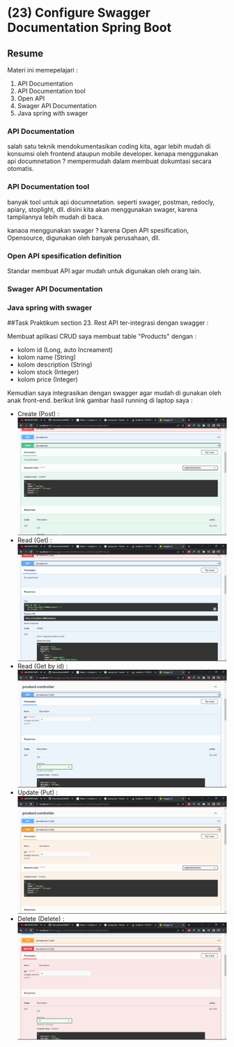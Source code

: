 # (23) Configure Swagger Documentation Spring Boot
## Resume
Materi ini memepelajari :
1. API Documentation
2. API Documentation tool
3. Open API
4. Swager API Documentation
5. Java spring with swager

### API Documentation
salah satu teknik mendokumentasikan coding kita, agar lebih mudah di konsumsi oleh frontend ataupun mobile developer.
kenapa menggunakan api documnetation ? mempermudah dalam membuat dokumtasi secara otomatis.

### API Documentation tool
banyak tool untuk api documnetation. seperti swager, postman, redocly, apiary, stoplight, dll.
disini kita akan menggunakan swager, karena tampilannya lebih mudah di baca.

kanaoa menggunakan swager ? karena Open API spesification, Opensource, digunakan oleh banyak perusahaan, dll.

### Open API spesification definition
Standar membuat API agar mudah untuk digunakan oleh orang lain.

### Swager API Documentation
### Java spring with swager

##Task
Praktikum section 23. Rest API ter-integrasi dengan swagger :

Membuat aplikasi CRUD
saya membuat table "Products" dengan :
- kolom id (Long, auto Increament)
- kolom name (String)
- kolom description (String)
- kolom stock (Integer)
- kolom price (Integer)

Kemudian saya integrasikan dengan swagger agar mudah di gunakan oleh anak front-end.
berikut link gambar hasil running di laptop saya :
- Create (Post)     : ![link.png](https://github.com/RahmatSetia/AMARTHA/blob/master/23_Configure%20Swagger%20Documentation%20Spring%20Boot/screenshots/post.png)
- Read (Get)        : ![link.png](https://github.com/RahmatSetia/AMARTHA/blob/master/23_Configure%20Swagger%20Documentation%20Spring%20Boot/screenshots/getAll.png)
- Read (Get by id)  : ![link.png](https://github.com/RahmatSetia/AMARTHA/blob/master/23_Configure%20Swagger%20Documentation%20Spring%20Boot/screenshots/getById.png)
- Update (Put)      : ![link.png](https://github.com/RahmatSetia/AMARTHA/blob/master/23_Configure%20Swagger%20Documentation%20Spring%20Boot/screenshots/put.png)
- Delete (Delete)   : ![link.png](https://github.com/RahmatSetia/AMARTHA/blob/master/23_Configure%20Swagger%20Documentation%20Spring%20Boot/screenshots/delete.png)